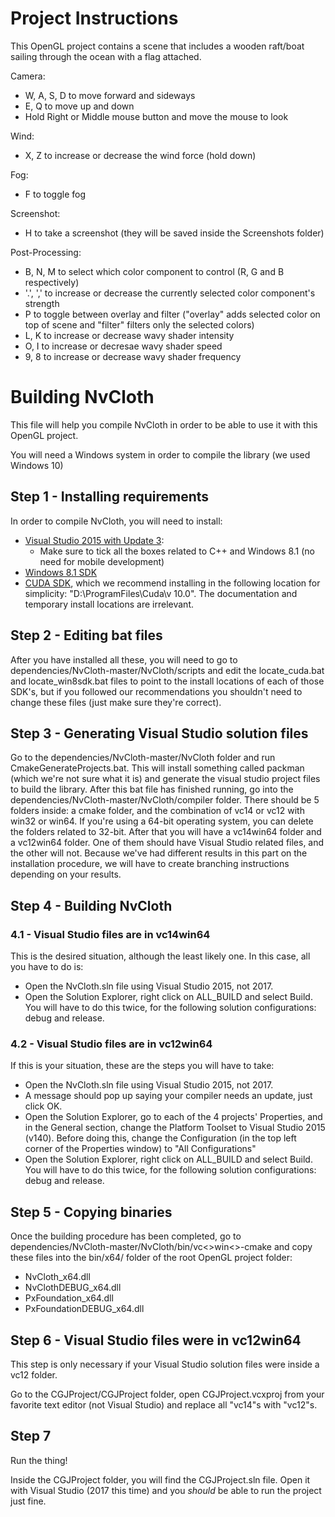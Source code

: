 # Project Instructions

This OpenGL project contains a scene that includes a wooden raft/boat sailing through the ocean with a flag attached.

Camera:
* W, A, S, D to move forward and sideways
* E, Q to move up and down
* Hold Right or Middle mouse button and move the mouse to look

Wind:
* X, Z to increase or decrease the wind force (hold down)

Fog:
* F to toggle fog

Screenshot:
* H to take a screenshot (they will be saved inside the Screenshots folder)

Post-Processing:
* B, N, M to select which color component to control (R, G and B respectively)
* '.', ',' to increase or decrease the currently selected color component's strength
* P to toggle between overlay and filter ("overlay" adds selected color on top of scene and "filter" filters only the selected colors)
* L, K to increase or decrease wavy shader intensity
* O, I to increase or decresae wavy shader speed
* 9, 8 to increase or decrease wavy shader frequency


# Building NvCloth

This file will help you compile NvCloth in order to be able to use it with this OpenGL project.

You will need a Windows system in order to compile the library (we used Windows 10)

## Step 1 - Installing requirements
In order to compile NvCloth, you will need to install:
* [Visual Studio 2015 with Update 3](https://visualstudio.microsoft.com/pt-br/vs/older-downloads/):
    * Make sure to tick all the boxes related to C++ and Windows 8.1 (no need for mobile development)
* [Windows 8.1 SDK](https://developer.microsoft.com/pt-pt/windows/downloads/sdk-archive)
* [CUDA SDK](https://developer.nvidia.com/cuda-downloads), which we recommend installing in the following location for simplicity: "D:\ProgramFiles\Cuda\v 10.0". The documentation and temporary install locations are irrelevant.

## Step 2 - Editing bat files
After you have installed all these, you will need to go to dependencies/NvCloth-master/NvCloth/scripts and edit the locate_cuda.bat and locate_win8sdk.bat files to point to the install locations of each of those SDK's, but if you followed our recommendations you shouldn't need to change these files (just make sure they're correct).

## Step 3 - Generating Visual Studio solution files
Go to the dependencies/NvCloth-master/NvCloth folder and run CmakeGenerateProjects.bat. This will install something called packman (which we're not sure what it is) and generate the visual studio project files to build the library.
After this bat file has finished running, go into the dependencies/NvCloth-master/NvCloth/compiler folder. There should be 5 folders inside: a cmake folder, and the combination of vc14 or vc12 with win32 or win64.
If you're using a 64-bit operating system, you can delete the folders related to 32-bit.
After that you will have a vc14win64 folder and a vc12win64 folder. One of them should have Visual Studio related files, and the other will not.
Because we've had different results in this part on the installation procedure, we will have to create branching instructions depending on your results.

## Step 4 - Building NvCloth

### 4.1 - Visual Studio files are in vc14win64

This is the desired situation, although the least likely one. In this case, all you have to do is:
* Open the NvCloth.sln file using Visual Studio 2015, not 2017.
* Open the Solution Explorer, right click on ALL_BUILD and select Build. You will have to do this twice, for the following solution configurations: debug and release.

### 4.2 - Visual Studio files are in vc12win64

If this is your situation, these are the steps you will have to take:
* Open the NvCloth.sln file using Visual Studio 2015, not 2017.
* A message should pop up saying your compiler needs an update, just click OK.
* Open the Solution Explorer, go to each of the 4 projects' Properties, and in the General section, change the Platform Toolset to Visual Studio 2015 (v140). Before doing this, change the Configuration (in the top left corner of the Properties window) to "All Configurations"
* Open the Solution Explorer, right click on ALL_BUILD and select Build. You will have to do this twice, for the following solution configurations: debug and release.


## Step 5 - Copying binaries

Once the building procedure has been completed, go to dependencies/NvCloth-master/NvCloth/bin/vc<>win<>-cmake and copy these files into the bin/x64/ folder of the root OpenGL project folder:
* NvCloth_x64.dll
* NvClothDEBUG_x64.dll
* PxFoundation_x64.dll
* PxFoundationDEBUG_x64.dll

## Step 6 - Visual Studio files were in vc12win64

This step is only necessary if your Visual Studio solution files were inside a vc12 folder.

Go to the CGJProject/CGJProject folder, open CGJProject.vcxproj from your favorite text editor (not Visual Studio) and replace all "vc14"s with "vc12"s.

## Step 7

Run the thing!

Inside the CGJProject folder, you will find the CGJProject.sln file. Open it with Visual Studio (2017 this time) and you *should* be able to run the project just fine.